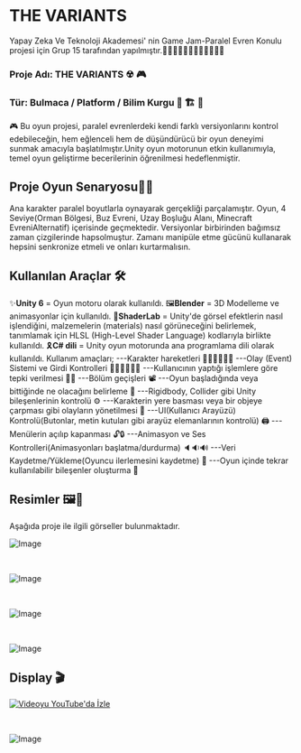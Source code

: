 # THE VARIANTS


Yapay Zeka Ve Teknoloji Akademesi' nin Game Jam-Paralel Evren Konulu projesi için Grup 15 tarafından yapılmıştır.👩🏻‍💻👨🏻‍💻👨🏻‍🎨👩🏻‍🎨


### Proje Adı: THE VARIANTS ☢ 🎮

### Tür: Bulmaca / Platform / Bilim Kurgu 🧩 🏗 💊


🎮 Bu oyun projesi, paralel evrenlerdeki kendi farklı versiyonlarını kontrol edebileceğin, hem eğlenceli hem de düşündürücü bir oyun deneyimi sunmak amacıyla başlatılmıştır.Unity oyun motorunun etkin kullanımıyla, temel oyun geliştirme becerilerinin öğrenilmesi hedeflenmiştir. 


## Proje Oyun Senaryosu✍🏻

Ana karakter paralel boyutlarla oynayarak gerçekliği parçalamıştır. Oyun, 4 Seviye(Orman Bölgesi, Buz Evreni, Uzay Boşluğu Alanı, Minecraft EvreniAlternatif) içerisinde geçmektedir. Versiyonlar birbirinden bağımsız zaman çizgilerinde hapsolmuştur. Zamanı manipüle etme gücünü kullanarak hepsini senkronize etmeli ve onları kurtarmalısın.


## Kullanılan Araçlar 🛠

✨**Unity 6** = Oyun motoru olarak kullanıldı.
🖼**Blender** = 3D Modelleme ve animasyonlar için kullanıldı.
🎨**ShaderLab** = Unity'de görsel efektlerin nasıl işlendiğini, malzemelerin (materials) nasıl görüneceğini belirlemek, tanımlamak için HLSL (High-Level Shader Language) kodlarıyla birlikte kullanıldı.
🎗**C# dili** =  Unity oyun motorunda ana programlama dili olarak kullanıldı. Kullanım amaçları;
---Karakter hareketleri 🏃🏻‍♂️🏃🏻‍♀️
---Olay (Event) Sistemi ve Girdi Kontrolleri 🤹🏻‍♀️🤹🏻‍♂️
---Kullanıcının yaptığı işlemlere göre tepki verilmesi 📲📴
---Bölüm geçişleri 📽
---Oyun başladığında veya bittiğinde ne olacağını belirleme 📸
---Rigidbody, Collider gibi Unity bileşenlerinin kontrolü ⚙
---Karakterin yere basması veya bir objeye çarpması gibi olayların yönetilmesi 🎎
---UI(Kullanıcı Arayüzü) Kontrolü(Butonlar, metin kutuları gibi arayüz elemanlarının kontrolü) 🖨
---Menülerin açılıp kapanması 🔓🔒
---Animasyon ve Ses Kontrolleri(Animasyonları başlatma/durdurma) 🔈🔉🔊
---Veri Kaydetme/Yükleme(Oyuncu ilerlemesini kaydetme) 🎥
---Oyun içinde tekrar kullanılabilir bileşenler oluşturma 🎲



## Resimler 🖼🔮
Aşağıda proje ile ilgili görseller bulunmaktadır.
<br>

![Image](https://github.com/user-attachments/assets/05accaed-54fe-4bf8-879e-2eab5d24ec64)

<br>

![Image](https://github.com/user-attachments/assets/0d0b2853-743a-4269-918f-b556ad53d4f4)

<br>

![Image](https://github.com/user-attachments/assets/98322775-6311-480c-a1cc-9607e0a079fc)

<br>

![Image](https://github.com/user-attachments/assets/047f8a2e-3c94-4f9a-a012-ec1836b58b0d)



## Display 🎬


[![Videoyu YouTube'da İzle](https://www.youtube.com/watch?v=VIDEO_ID)](https://www.youtube.com/watch?v=bTyxJoArfe4)

<br>

![Image](https://github.com/user-attachments/assets/cd3ae931-b30a-472e-a944-4b7a050c4a3f)










